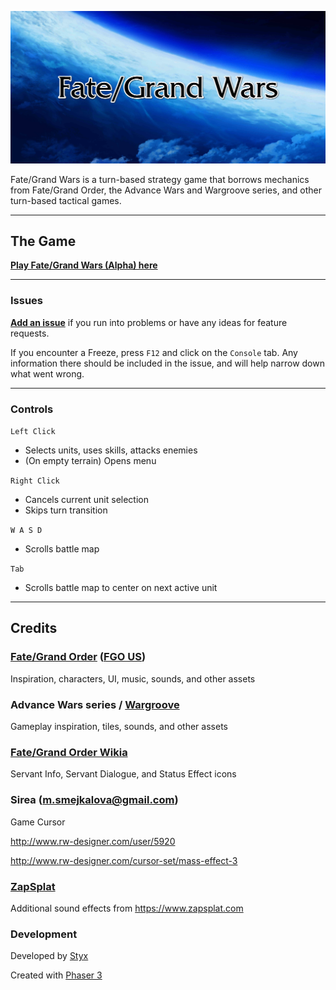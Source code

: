 [![Fate/Grand Wars](doc/title-narrow.png)](https://styx5066.github.io/)

Fate/Grand Wars is a turn-based strategy game that borrows mechanics from Fate/Grand Order, the Advance Wars and Wargroove series, and other turn-based tactical games.

----

## The Game

<a href="https://styx5066.github.io/" target="_blank">**Play Fate/Grand Wars (Alpha) here**</a>

---

### Issues

<a href="https://github.com/Styx5066/fate-grand-wars-doc/issues" target="_blank">**Add an issue**</a> if you run into problems or have any ideas for feature requests.

If you encounter a Freeze, press `F12` and click on the `Console` tab. Any information there should be included in the issue, and will help narrow down what went wrong.

---

### Controls

`Left Click`
- Selects units, uses skills, attacks enemies
- (On empty terrain) Opens menu

`Right Click`
- Cancels current unit selection
- Skips turn transition

`W A S D`
- Scrolls battle map

`Tab`
- Scrolls battle map to center on next active unit

---

## Credits

### <a href="https://www.fate-go.jp/" target="_blank">Fate/Grand Order</a> (<a href="https://fate-go.us/" target="_blank">FGO US</a>)
Inspiration, characters, UI, music, sounds, and other assets 


### Advance Wars series / <a href="https://wargroove.com/" target="_blank">Wargroove</a>
Gameplay inspiration, tiles, sounds, and other assets


### <a href="https://fategrandorder.fandom.com/wiki/Fate/Grand_Order_Wikia" target="_blank">Fate/Grand Order Wikia</a>
Servant Info, Servant Dialogue, and Status Effect icons


### Sirea (m.smejkalova@gmail.com)
Game Cursor

http://www.rw-designer.com/user/5920

http://www.rw-designer.com/cursor-set/mass-effect-3
 
 
### <a href="https://www.zapsplat.com" target="_blank">ZapSplat</a>
Additional sound effects from https://www.zapsplat.com
 

### Development
Developed by <a href="https://github.com/Styx5066" target="_blank">Styx</a>

Created with <a href="https://phaser.io/phaser3" target="_blank">Phaser 3</a>
